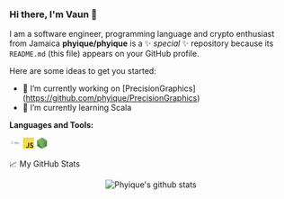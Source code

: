 ### Hi there, I'm Vaun 👋

I am a software engineer, programming language and crypto enthusiast from Jamaica
**phyique/phyique** is a ✨ _special_ ✨ repository because its `README.md` (this file) appears on your GitHub profile.

Here are some ideas to get you started:

- 🔭 I’m currently working on [PrecisionGraphics] (https://github.com/phyique/PrecisionGraphics)
- 🌱 I’m currently learning Scala

**Languages and Tools:**  

<code><img height="20" src="https://raw.githubusercontent.com/github/explore/80688e429a7d4ef2fca1e82350fe8e3517d3494d/topics/java/java.png"></code>
<code><img height="20" src="https://raw.githubusercontent.com/github/explore/80688e429a7d4ef2fca1e82350fe8e3517d3494d/topics/javascript/javascript.png"></code>
<code><img height="20" src="https://raw.githubusercontent.com/github/explore/80688e429a7d4ef2fca1e82350fe8e3517d3494d/topics/nodejs/nodejs.png"></code>    

📈 My GitHub Stats

<p align="center"> <img src="https://github-readme-stats.vercel.app/api?username=phyique&show_icons=true&include_all_commits=true&theme=dracula" alt="Phyique's github stats" />
